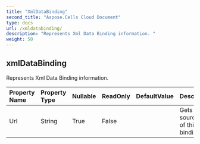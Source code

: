 ```yaml
---
title: "XmlDataBinding"
second_title: "Aspose.Cells Cloud Document"
type: docs
url: /xmldatabinding/
description: "Represents Xml Data Binding information. "
weight: 50
---
```


## **xmlDataBinding**

Represents Xml Data Binding information.  

| Property Name | Property Type | Nullable |  ReadOnly | DefaultValue | Description | 
| :- | :- | :- |:- |  :- | :- |
| Url | String | True |  False |  | Gets source url of this data binding.  |  

